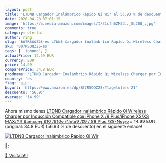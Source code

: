 ```yaml
---
layout: post
title: 'LTDNB Cargador Inalámbrico Rápido Qi Wir al 56.93 % de descuento'
date: 2020-04-28 07:01:15
image: 'https://m.media-amazon.com/images/I/31cfh6ZM3JL._SL200_.jpg'
comments: true
category: ofertas
author: ring
slug: 'B07RSQQZ2S-es LTDNB Cargador Inalámbrico Rápido Qi Wireless Charger por...'
sku: 'B07RSQQZ2S-es'
tags: [ 'iphone', ]
actualPrice: 14.99 EUR
currency: EUR
price: 14.99
comparePrice: 34.8 EUR
prodname: 'LTDNB Cargador Inalámbrico Rápido Qi Wireless Charger por Inducción Compatible con iPhone X /8 Plus/iPhone XS/XS MAX/XR  Samsung S10 /S10e /Note9 /S9 / S8 Plus /S8-Negro'
country: 'es'
flag: '🇪🇸'
buyurl: 'https://www.amazon.es/dp/B07RSQQZ2S/?tag=tolees-21'
descuento: '56.93'
average: '14.99'
---
```


Ahora mismo tienes [LTDNB Cargador Inalámbrico Rápido Qi Wireless Charger por Inducción Compatible con iPhone X /8 Plus/iPhone XS/XS MAX/XR  Samsung S10 /S10e /Note9 /S9 / S8 Plus /S8-Negro](https://www.amazon.es/dp/B07RSQQZ2S/?tag=tolees-21) a 14.99 EUR (original: 34.8 EUR) (56.93 %  de descuento) en el siguiente enlace!

[![LTDNB Cargador Inalámbrico Rápido Qi Wir](https://m.media-amazon.com/images/I/31cfh6ZM3JL._SL200_.jpg)](https://www.amazon.es/dp/B07RSQQZ2S/?tag=tolees-21)

🔎:


[🛒 Visítala!!!](https://www.amazon.es/dp/B07RSQQZ2S/?tag=tolees-21)

